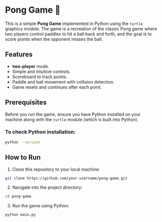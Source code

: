 # Pong Game 🏓

This is a simple **Pong Game** implemented in Python using the `turtle` graphics module. The game is a recreation of the classic Pong game where two players control paddles to hit a ball back and forth, and the goal is to score points when the opponent misses the ball.

## Features
* **two-player** mode.
* Simple and intuitive controls.
* Scoreboard to track points.
* Paddle and ball movement with collision detection.
* Game resets and continues after each point.

## Prerequisites
Before you run the game, ensure you have Python installed on your machine along with the `turtle` module (which is built into Python).

### To check Python installation:
```bash
python --version
```

## How to Run
1. Clone this repository to your local machine:
```bash
git clone https://github.com/your-username/pong-game.git
```
2. Navigate into the project directory:
```bash
cd pong-game
```
3. Run the game using Python:
```bash
python main.py
```
